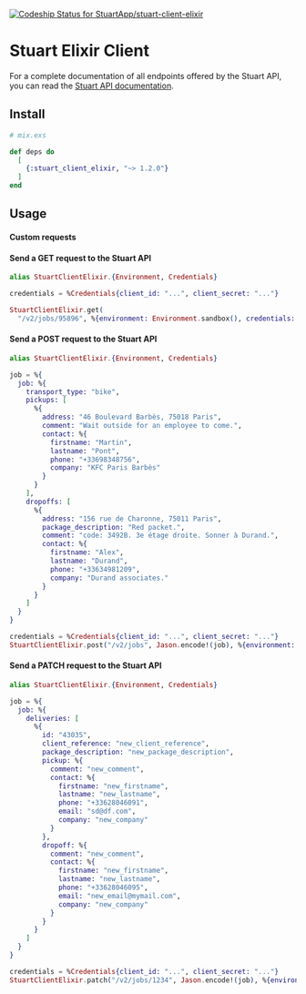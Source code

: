 [ ![Codeship Status for StuartApp/stuart-client-elixir](https://app.codeship.com/projects/832b17c0-77a6-0136-8b5b-3e7b2f9f0830/status?branch=master)](https://app.codeship.com/projects/300202)

# Stuart Elixir Client

For a complete documentation of all endpoints offered by the Stuart API, you can read the [Stuart API documentation](https://stuart.api-docs.io).

## Install

```elixir
# mix.exs

def deps do
  [
    {:stuart_client_elixir, "~> 1.2.0"}
  ]
end
```

## Usage

#### Custom requests

#### Send a GET request to the Stuart API

```elixir
alias StuartClientElixir.{Environment, Credentials}

credentials = %Credentials{client_id: "...", client_secret: "..."}

StuartClientElixir.get(
  "/v2/jobs/95896", %{environment: Environment.sandbox(), credentials: credentials})
```

#### Send a POST request to the Stuart API

```elixir
alias StuartClientElixir.{Environment, Credentials}

job = %{
  job: %{
    transport_type: "bike",
    pickups: [
      %{
        address: "46 Boulevard Barbès, 75018 Paris",
        comment: "Wait outside for an employee to come.",
        contact: %{
          firstname: "Martin",
          lastname: "Pont",
          phone: "+33698348756",
          company: "KFC Paris Barbès"
        }
      }
    ],
    dropoffs: [
      %{
        address: "156 rue de Charonne, 75011 Paris",
        package_description: "Red packet.",
        comment: "code: 3492B. 3e étage droite. Sonner à Durand.",
        contact: %{
          firstname: "Alex",
          lastname: "Durand",
          phone: "+33634981209",
          company: "Durand associates."
        }
      }
    ]
  }
}

credentials = %Credentials{client_id: "...", client_secret: "..."}
StuartClientElixir.post("/v2/jobs", Jason.encode!(job), %{environment: Environment.sandbox(), credentials: credentials})
```

#### Send a PATCH request to the Stuart API

```elixir
alias StuartClientElixir.{Environment, Credentials}

job = %{
  job: %{
    deliveries: [
      %{
        id: "43035",
        client_reference: "new_client_reference",
        package_description: "new_package_description",
        pickup: %{
          comment: "new_comment",
          contact: %{
            firstname: "new_firstname",
            lastname: "new_lastname",
            phone: "+33628046091",
            email: "sd@df.com",
            company: "new_company"
          }
        },
        dropoff: %{
          comment: "new_comment",
          contact: %{
            firstname: "new_firstname",
            lastname: "new_lastname",
            phone: "+33628046095",
            email: "new_email@mymail.com",
            company: "new_company"
          }
        }
      }
    ]
  }
}

credentials = %Credentials{client_id: "...", client_secret: "..."}
StuartClientElixir.patch("/v2/jobs/1234", Jason.encode!(job), %{environment: Environment.sandbox(), credentials: credentials})
```
